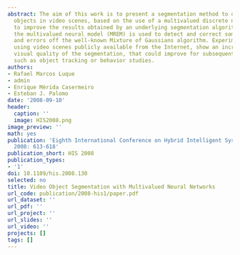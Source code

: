 ```yaml
---
abstract: The aim of this work is to present a segmentation method to detect moving
  objects in video scenes, based on the use of a multivalued discrete neural network
  to improve the results obtained by an underlying segmentation algorithm. Specifically,
  the multivalued neural model (MREM) is used to detect and correct some of the deficiencies
  and errors off the well-known Mixture of Gaussians algorithm. Experimental results,
  using video scenes publicly available from the Internet, show an increase of the
  visual quality of the segmentation, that could improve for subsequent analysis phases,
  such as object tracking or behavior studies.
authors:
- Rafael Marcos Luque
- admin
- Enrique Mérida Casermeiro
- Esteban J. Palomo
date: '2008-09-10'
header:
  caption: ''
  image: HIS2008.png
image_preview: ''
math: yes
publication: 'Eighth International Conference on Hybrid Intelligent Systems (HIS)
  2008: 613-618'
publication_short: HIS 2008
publication_types: 
- '1'
doi: 10.1109/his.2008.130
selected: no
title: Video Object Segmentation with Multivalued Neural Networks
url_code: publication/2008-his1/paper.pdf
url_dataset: ''
url_pdf: ''
url_project: ''
url_slides: ''
url_video: ''
projects: []
tags: []
---
```

